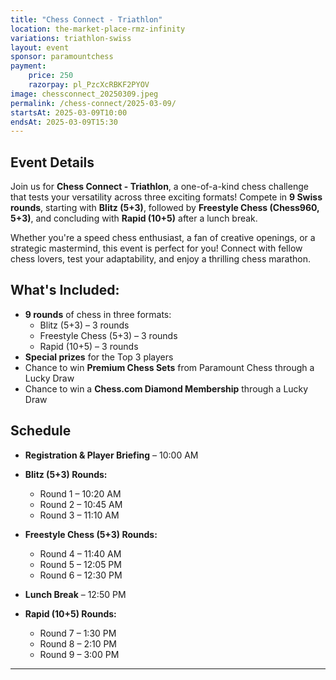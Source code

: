 ```yaml
---
title: "Chess Connect - Triathlon"
location: the-market-place-rmz-infinity
variations: triathlon-swiss
layout: event
sponsor: paramountchess
payment:
    price: 250
    razorpay: pl_PzcXcRBKF2PYOV
image: chessconnect_20250309.jpeg
permalink: /chess-connect/2025-03-09/
startsAt: 2025-03-09T10:00
endsAt: 2025-03-09T15:30
---
```

## Event Details

Join us for **Chess Connect - Triathlon**, a one-of-a-kind chess challenge that tests your versatility across three exciting formats! Compete in **9 Swiss rounds**, starting with **Blitz (5+3)**, followed by **Freestyle Chess (Chess960, 5+3)**, and concluding with **Rapid (10+5)** after a lunch break.

Whether you're a speed chess enthusiast, a fan of creative openings, or a strategic mastermind, this event is perfect for you! Connect with fellow chess lovers, test your adaptability, and enjoy a thrilling chess marathon.

## What's Included:
- **9 rounds** of chess in three formats:
    - Blitz (5+3) – 3 rounds
    - Freestyle Chess (5+3) – 3 rounds
    - Rapid (10+5) – 3 rounds
- **Special prizes** for the Top 3 players
- Chance to win **Premium Chess Sets** from Paramount Chess through a Lucky Draw
- Chance to win a **Chess.com Diamond Membership** through a Lucky Draw

## Schedule

- **Registration & Player Briefing** – 10:00 AM
  
- **Blitz (5+3) Rounds:**

    - Round 1 – 10:20 AM
    - Round 2 – 10:45 AM
    - Round 3 – 11:10 AM

- **Freestyle Chess (5+3) Rounds:**

    - Round 4 – 11:40 AM
    - Round 5 – 12:05 PM
    - Round 6 – 12:30 PM

- **Lunch Break** – 12:50 PM

- **Rapid (10+5) Rounds:**
  
    - Round 7 – 1:30 PM
    - Round 8 – 2:10 PM
    - Round 9 – 3:00 PM

---
